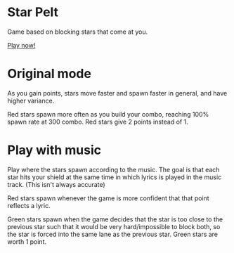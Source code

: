 # Star Pelt

Game based on blocking stars that come at you.

[Play now!](https://choojeremy.github.io/Star-Pelt/)

# Original mode

As you gain points, stars move faster and spawn faster in general, and have higher variance.

Red stars spawn more often as you build your combo, reaching 100% spawn rate at 300 combo. Red stars give 2 points instead of 1.

# Play with music

Play where the stars spawn according to the music. The goal is that each star hits your shield at the same time in which lyrics is played in the music track. (This isn't always accurate)

Red stars spawn whenever the game is more confident that that point reflects a lyric.

Green stars spawn when the game decides that the star is too close to the previous star such that it would be very hard/impossible to block both, so the star is forced into the same lane as the previous star. Green stars are worth 1 point.